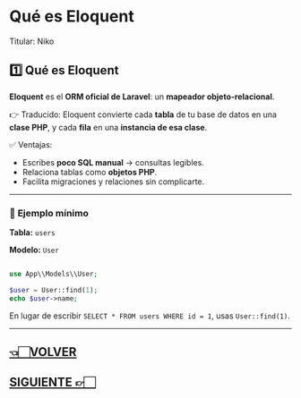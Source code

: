 # Qué es Eloquent

Titular: Niko

## **1️⃣ Qué es Eloquent**

**Eloquent** es el **ORM oficial de Laravel**: un **mapeador objeto-relacional**.

👉 Traducido: Eloquent convierte cada **tabla** de tu base de datos en una **clase PHP**, y cada **fila** en una **instancia de esa clase**.

✅ Ventajas:

- Escribes **poco SQL manual** → consultas legibles.
- Relaciona tablas como **objetos PHP**.
- Facilita migraciones y relaciones sin complicarte.

---

### 📌 **Ejemplo mínimo**

**Tabla:** `users`

**Modelo:** `User`

```php

use App\\Models\\User;

$user = User::find(1);
echo $user->name;

```

En lugar de escribir `SELECT * FROM users WHERE id = 1`, usas `User::find(1)`.

---

## [👈🏻VOLVER](0.%20Laravel%20index.md)

## [SIGUIENTE 👉🏻](Modelos%20y%20relaciones.md)